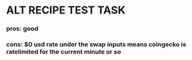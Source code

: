 # ALT RECIPE TEST TASK

### pros: good

### cons: $0 usd rate under the swap inputs means coingecko is ratelimited for the current minute or so

